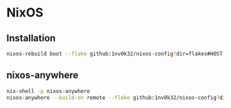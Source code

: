 # NixOS

## Installation

```sh
nixos-rebuild boot --flake github:1nv0k32/nixos-config?dir=flakes#HOST
```

## nixos-anywhere

```sh
nix-shell -p nixos-anywhere
nixos-anywhere --build-on remote --flake github:1nv0k32/nixos-config?dir=flakes#TARGET root@HOST
```

